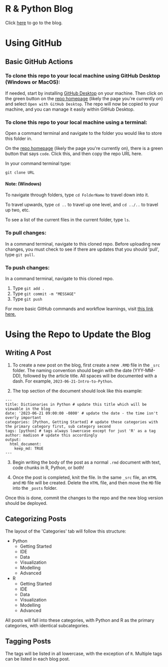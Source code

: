 # R & Python Blog

Click [here](https://csc-ubc-okanagan.github.io/R-Python-Blog/) to go to the blog.

# Using GitHub

## Basic GitHub Actions

### To clone this repo to your local machine using GitHub Desktop (Windows or MacOS):

If needed, start by installing [GitHub Desktop](https://desktop.github.com/) on your machine. Then click on the green button on the [repo homepage](https://github.com/csc-ubc-okanagan/R-Python-Blog) (likely the page you're currently on) and select `Open with GitHub Desktop`. The repo will now be copied to your machine, and you can manage it easily within GitHub Desktop.


### To clone this repo to your local machine using a terminal:

Open a command terminal and navigate to the folder you would like to store this folder in.

On the [repo homepage](https://github.com/csc-ubc-okanagan/R-Python-Blog) (likely the page you're currently on), there is a green button that says ```code```. Click this, and then copy the repo URL here.

In your command terminal type:

```git clone URL```


#### Note: (Windows) 

To navigate through folders, type ```cd FolderName``` to travel down into it. 

To travel upwards, type ```cd ..``` to travel up one level, and ```cd ../..``` to travel up two, etc. 

To see a list of the current files in the current folder, type ```ls```. 


### To pull changes:

In a command terminal, navigate to this cloned repo. Before uploading new changes, you must check to see if there are updates that you should 'pull', type ```git pull```.


### To push changes:

In a command terminal, navigate to this cloned repo. 

1. Type ```git add .```
2. Type ```git commit -m "MESSAGE"```
3. Type ```git push```

For more basic GitHub commands and workflow learnings, visit [this link here.](https://docs.github.com/en/get-started/using-git/about-git)

# Using the Repo to Update the Blog

## Writing A Post

1. To create a new post on the blog, first create a new `.RMD` file in the `_src` folder. The naming convention should begin with the date (YYY-MM-DD), followed by the article title. All spaces will be documented with a dash. For example, `2023-06-21-Intro-to-Python`.

2. The top section of the document should look like this example:
```
---
title: Dictionaries in Python # update this title which will be viewable in the blog
date: '2023-06-21 09:00:00 -0800' # update the date - the time isn't overly important
categories: [Python, Getting Started] # update these categories with the primary category first, sub category second
tags: [python] # tags always lowercase except for just 'R' as a tag
author: madison # update this accordingly
output:
  html_document:
    keep_md: TRUE
---
   ```
3. Begin writing the body of the post as a normal `.rmd` document with text, code chunks in R, Python, or both!

4. Once the post is completed, knit the file. In the same `_src` file, an `HTML` and `MD` file will be created. Delete the `HTML` file, and then move the `MD` file into the `_posts` folder.

Once this is done, commit the changes to the repo and the new blog version should be deployed.

## Categorizing Posts

The layout of the 'Categories' tab will follow this structure:

- Python
    - Getting Started
    - IDE
    - Data
    - Visualization
    - Modelling
    - Advanced
- R
    - Getting Started
    - IDE
    - Data
    - Visualization
    - Modelling
    - Advanced

All posts will fall into these categories, with Python and R as the primary categories, with identical subcategories. 

## Tagging Posts

The tags will be listed in all lowercase, with the exception of `R`. Multiple tags can be listed in each blog post.
